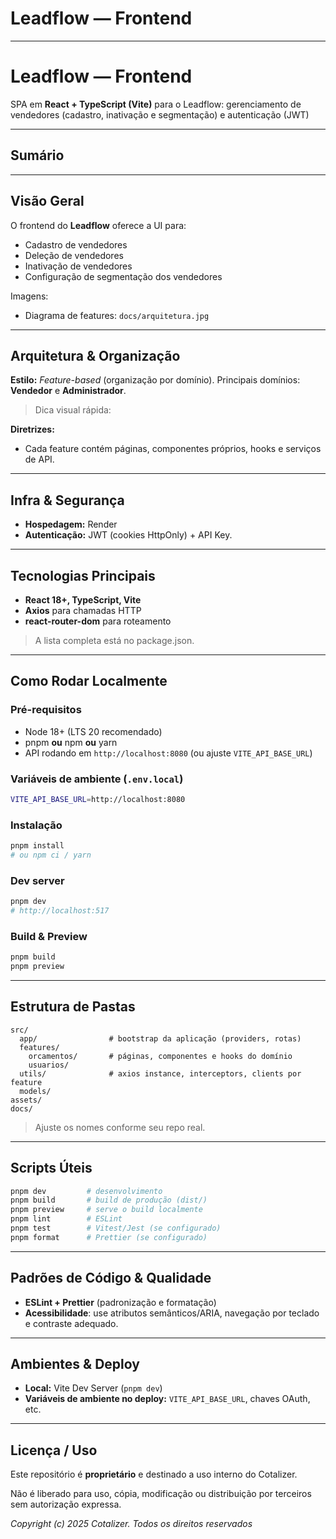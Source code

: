 # Leadflow — Frontend

---

# Leadflow — Frontend

SPA em **React + TypeScript (Vite)** para o Leadflow: gerenciamento de vendedores (cadastro, inativação e segmentação) e autenticação (JWT)


---

## Sumário

---

## Visão Geral

O frontend do **Leadflow** oferece a UI para:

- Cadastro de vendedores
- Deleção de vendedores
- Inativação de vendedores
- Configuração de segmentação dos vendedores

Imagens:

- Diagrama de features: `docs/arquitetura.jpg`

---

## Arquitetura & Organização

**Estilo:** *Feature-based* (organização por domínio).
Principais domínios: **Vendedor** e **Administrador**.

> Dica visual rápida:
> 

**Diretrizes:**

- Cada feature contém páginas, componentes próprios, hooks e serviços de API.

---

## Infra & Segurança

- **Hospedagem:** Render
- **Autenticação:** JWT (cookies HttpOnly)  + API Key.

---

## Tecnologias Principais

- **React 18+, TypeScript, Vite**
- **Axios** para chamadas HTTP
- **react-router-dom** para roteamento

> A lista completa está no package.json.
> 

---

## Como Rodar Localmente

### Pré-requisitos

- Node 18+ (LTS 20 recomendado)
- pnpm **ou** npm **ou** yarn
- API rodando em `http://localhost:8080` (ou ajuste `VITE_API_BASE_URL`)

### Variáveis de ambiente (`.env.local`)

```bash
VITE_API_BASE_URL=http://localhost:8080
```

### Instalação

```bash
pnpm install
# ou npm ci / yarn

```

### Dev server

```bash
pnpm dev
# http://localhost:517
```

### Build & Preview

```bash
pnpm build
pnpm preview

```

---

## Estrutura de Pastas

```
src/
  app/                # bootstrap da aplicação (providers, rotas)
  features/
    orcamentos/       # páginas, componentes e hooks do domínio
    usuarios/
  utils/              # axios instance, interceptors, clients por feature
  models/         
assets/
docs/

```

> Ajuste os nomes conforme seu repo real.
> 

---

## Scripts Úteis

```bash
pnpm dev         # desenvolvimento
pnpm build       # build de produção (dist/)
pnpm preview     # serve o build localmente
pnpm lint        # ESLint
pnpm test        # Vitest/Jest (se configurado)
pnpm format      # Prettier (se configurado)

```

---

## Padrões de Código & Qualidade

- **ESLint + Prettier** (padronização e formatação)
- **Acessibilidade**: use atributos semânticos/ARIA, navegação por teclado e contraste adequado.

---

## Ambientes & Deploy

- **Local:** Vite Dev Server (`pnpm dev`)
- **Variáveis de ambiente no deploy:** `VITE_API_BASE_URL`, chaves OAuth, etc.

---

## Licença / Uso

Este repositório é **proprietário** e destinado a uso interno do Cotalizer.

Não é liberado para uso, cópia, modificação ou distribuição por terceiros sem autorização expressa.

*Copyright (c) 2025 Cotalizer. Todos os direitos reservados*